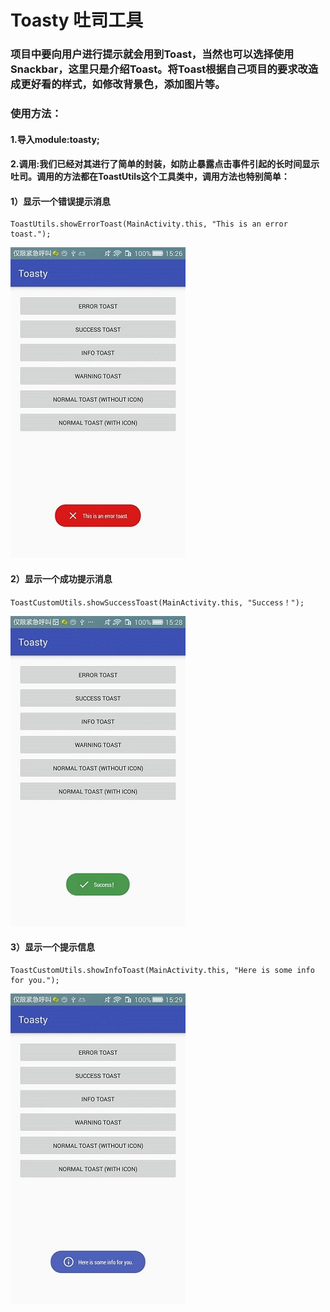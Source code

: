 # Toasty 吐司工具
### 项目中要向用户进行提示就会用到Toast，当然也可以选择使用Snackbar，这里只是介绍Toast。将Toast根据自己项目的要求改造成更好看的样式，如修改背景色，添加图片等。
### 使用方法：
#### 1.导入module:toasty;
#### 2.调用:我们已经对其进行了简单的封装，如防止暴露点击事件引起的长时间显示吐司。调用的方法都在ToastUtils这个工具类中，调用方法也特别简单：
#### 1）显示一个错误提示消息
```
ToastUtils.showErrorToast(MainActivity.this, "This is an error toast.");
```
![](https://github.com/youyutongxue/Toasty/blob/master/app/src/main/java/com/virgil/toasty/art/error.jpeg)

#### 2）显示一个成功提示消息
```
ToastCustomUtils.showSuccessToast(MainActivity.this, "Success！");
```
![](https://github.com/youyutongxue/Toasty/blob/master/app/src/main/java/com/virgil/toasty/art/success.jpeg)

#### 3）显示一个提示信息
```
ToastCustomUtils.showInfoToast(MainActivity.this, "Here is some info for you.");
```
![](https://github.com/youyutongxue/Toasty/blob/master/app/src/main/java/com/virgil/toasty/art/info.jpeg)
